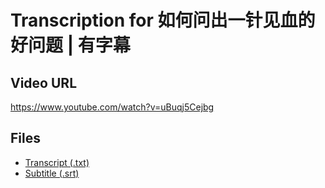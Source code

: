 # Transcription for 如何问出一针见血的好问题 | 有字幕
## Video URL
https://www.youtube.com/watch?v=uBuqj5Cejbg
 
## Files
- [Transcript (.txt)](./transcript.txt)
- [Subtitle (.srt)](./transcript.srt)
